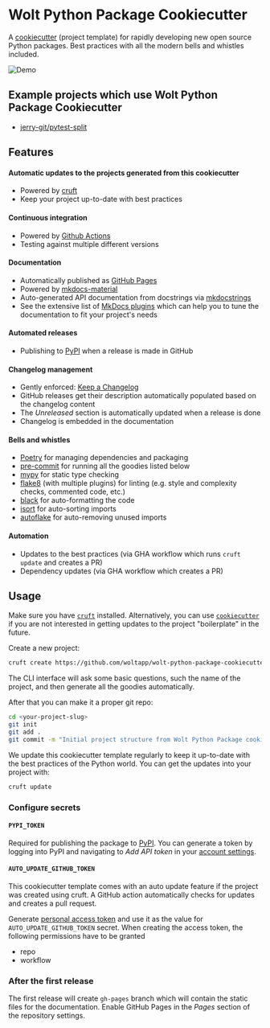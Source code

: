# Wolt Python Package Cookiecutter

A [cookiecutter](https://cookiecutter.readthedocs.io/en/latest/README.html) (project template) for rapidly developing new open source Python packages. Best practices with all the modern bells and whistles included.

![Demo](https://github.com/woltapp/wolt-python-package-cookiecutter/raw/master/demo.gif)

## Example projects which use Wolt Python Package Cookiecutter

- [jerry-git/pytest-split](https://github.com/jerry-git/pytest-split)

## Features

#### Automatic updates to the projects generated from this cookiecutter

- Powered by [cruft](https://cruft.github.io/cruft/)
- Keep your project up-to-date with best practices

#### Continuous integration

- Powered by [Github Actions](https://github.com/features/actions)
- Testing against multiple different versions

#### Documentation

- Automatically published as [GitHub Pages](https://pages.github.com/)
- Powered by [mkdocs-material](https://github.com/squidfunk/mkdocs-material)
- Auto-generated API documentation from docstrings via [mkdocstrings](https://github.com/mkdocstrings/mkdocstrings)
- See the extensive list of [MkDocs plugins](https://github.com/mkdocs/mkdocs/wiki/MkDocs-Plugins) which can help you
  to tune the documentation to fit your project's needs

#### Automated releases

- Publishing to [PyPI](https://pypi.org/) when a release is made in GitHub

#### Changelog management

- Gently enforced: [Keep a Changelog](https://keepachangelog.com/en/1.0.0/)
- GitHub releases get their description automatically populated based on the changelog content
- The _Unreleased_ section is automatically updated when a release is done
- Changelog is embedded in the documentation

#### Bells and whistles

- [Poetry](https://python-poetry.org/docs/) for managing dependencies and packaging
- [pre-commit](https://pre-commit.com/) for running all the goodies listed below
- [mypy](https://flake8.pycqa.org/en/latest/) for static type checking
- [flake8](https://flake8.pycqa.org/en/latest/) (with multiple plugins) for linting (e.g. style and complexity checks, commented code, etc.)
- [black](https://black.readthedocs.io/en/stable/) for auto-formatting the code
- [isort](https://pycqa.github.io/isort/) for auto-sorting imports
- [autoflake](https://github.com/myint/autoflake) for auto-removing unused imports

#### Automation

- Updates to the best practices (via GHA workflow which runs `cruft update` and creates a PR)
- Dependency updates (via GHA workflow which creates a PR)

## Usage

Make sure you have [`cruft`](https://github.com/cruft/cruft#installation) installed. Alternatively, you can use
[`cookiecutter`](https://cookiecutter.readthedocs.io/en/latest/installation.html) if you are not interested in
getting updates to the project "boilerplate" in the future.

Create a new project:

```sh
cruft create https://github.com/woltapp/wolt-python-package-cookiecutter
```

The CLI interface will ask some basic questions, such the name of the project, and then generate all the goodies
automatically.

After that you can make it a proper git repo:

```sh
cd <your-project-slug>
git init
git add .
git commit -m "Initial project structure from Wolt Python Package cookiecutter"
```

We update this cookiecutter template regularly to keep it up-to-date with the best practices of the Python world. You
can get the updates into your project with:

```sh
cruft update
```

### Configure secrets

#### `PYPI_TOKEN`

Required for publishing the package to [PyPI](https://pypi.org/). You can generate a token by logging into PyPI and
navigating to _Add API token_ in your [account settings](https://pypi.org/manage/account/).

#### `AUTO_UPDATE_GITHUB_TOKEN`

This cookiecutter template comes with an auto update feature if the project was created using cruft.
A GitHub action automatically checks for updates and creates a pull request.

Generate [personal access token](https://docs.github.com/en/github/authenticating-to-github/keeping-your-account-and-data-secure/creating-a-personal-access-token)
and use it as the value for `AUTO_UPDATE_GITHUB_TOKEN` secret. When creating the access token, the following
permissions have to be granted

- repo
- workflow

### After the first release

The first release will create `gh-pages` branch which will contain the static files for the documentation. Enable GitHub
Pages in the _Pages_ section of the repository settings.
